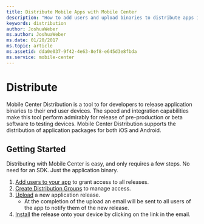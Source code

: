 ```yaml
---
title: Distribute Mobile Apps with Mobile Center
description: "How to add users and upload binaries to distribute apps in Mobile Center."
keywords: distribution
author: JoshuaWeber
ms.author: JoshuaWeber
ms.date: 01/20/2017
ms.topic: article
ms.assetid: dda0e037-9f42-4e63-8ef8-e645d3e8fbda
ms.service: mobile-center
---
```


# Distribute

Mobile Center Distribution is a tool to for developers to release application binaries to their end user devices. The speed and integration capabilities make this tool perform admirably for release of pre-production or beta software to testing devices. Mobile Center Distribution supports the distribution of application packages for both iOS and Android.

## Getting Started

Distributing with Mobile Center is easy, and only requires a few steps. No need for an SDK. Just the application binary.

1. [Add users to your app][add_users] to grant access to all releases.
2. [Create Distribution Groups][dist_groups] to manage access.
3. [Upload][upload] a new application release.
    - At the completion of the upload an email will be sent to all users of the app to notify them of the new release.
4. [Install][install] the release onto your device by clicking on the link in the email.

[add_users]: ~/dashboard/index.md
[dist_groups]: groups.md
[upload]: uploading.md
[install]: installation.md
